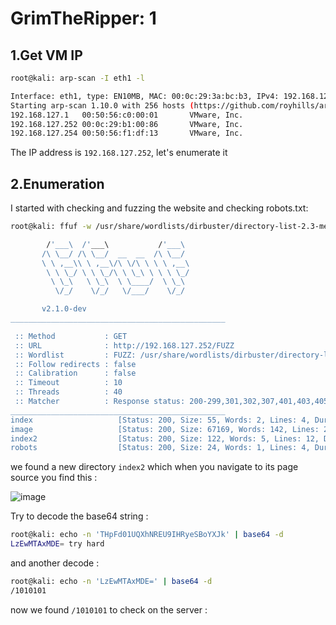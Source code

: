 # GrimTheRipper: 1

## 1.Get VM IP

```bash
root@kali: arp-scan -I eth1 -l

Interface: eth1, type: EN10MB, MAC: 00:0c:29:3a:bc:b3, IPv4: 192.168.127.128
Starting arp-scan 1.10.0 with 256 hosts (https://github.com/royhills/arp-scan)
192.168.127.1   00:50:56:c0:00:01       VMware, Inc.
192.168.127.252 00:0c:29:b1:00:86       VMware, Inc.
192.168.127.254 00:50:56:f1:df:13       VMware, Inc.
```

The IP address is `192.168.127.252`, let's enumerate it

## 2.Enumeration

I started with checking and fuzzing the website and checking robots.txt:

```bash
root@kali: ffuf -w /usr/share/wordlists/dirbuster/directory-list-2.3-medium.txt -u http://192.168.127.252/FUZZ

        /'___\  /'___\           /'___\       
       /\ \__/ /\ \__/  __  __  /\ \__/       
       \ \ ,__\\ \ ,__\/\ \/\ \ \ \ ,__\      
        \ \ \_/ \ \ \_/\ \ \_\ \ \ \ \_/      
         \ \_\   \ \_\  \ \____/  \ \_\       
          \/_/    \/_/   \/___/    \/_/       

       v2.1.0-dev
________________________________________________

 :: Method           : GET
 :: URL              : http://192.168.127.252/FUZZ
 :: Wordlist         : FUZZ: /usr/share/wordlists/dirbuster/directory-list-2.3-medium.txt
 :: Follow redirects : false
 :: Calibration      : false
 :: Timeout          : 10
 :: Threads          : 40
 :: Matcher          : Response status: 200-299,301,302,307,401,403,405,500
________________________________________________
index                   [Status: 200, Size: 55, Words: 2, Lines: 4, Duration: 20ms]
image                   [Status: 200, Size: 67169, Words: 142, Lines: 220, Duration: 1ms]
index2                  [Status: 200, Size: 122, Words: 5, Lines: 12, Duration: 2ms]
robots                  [Status: 200, Size: 24, Words: 1, Lines: 4, Duration: 5ms]
```

we found a new directory `index2` which when you navigate to its page source you find this :

![image](https://github.com/Git-K3rnel/VulnHub/assets/127470407/47ebbe17-926f-4a02-9ecf-eebb212461c1)


Try to decode the base64 string :

```bash
root@kali: echo -n 'THpFd01UQXhNREU9IHRyeSBoYXJk' | base64 -d
LzEwMTAxMDE= try hard 
```

and another decode :

```bash
root@kali: echo -n 'LzEwMTAxMDE=' | base64 -d                
/1010101  
```

now we found `/1010101` to check on the server :













